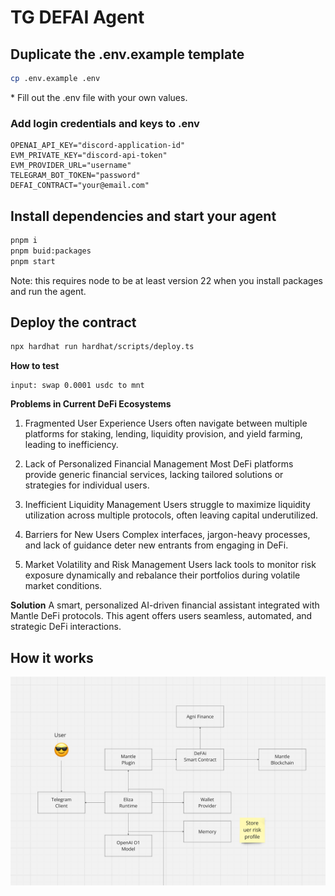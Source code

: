 # TG DEFAI Agent

## Duplicate the .env.example template

```bash
cp .env.example .env
```

\* Fill out the .env file with your own values.

### Add login credentials and keys to .env
```
OPENAI_API_KEY="discord-application-id"
EVM_PRIVATE_KEY="discord-api-token"
EVM_PROVIDER_URL="username"
TELEGRAM_BOT_TOKEN="password"
DEFAI_CONTRACT="your@email.com"
```

## Install dependencies and start your agent

```bash
pnpm i 
pnpm buid:packages
pnpm start
```
Note: this requires node to be at least version 22 when you install packages and run the agent.

## Deploy the contract

```bash
npx hardhat run hardhat/scripts/deploy.ts
```

**How to test**
```
input: swap 0.0001 usdc to mnt
```


**Problems in Current DeFi Ecosystems**
1. Fragmented User Experience
Users often navigate between multiple platforms for staking, lending, liquidity provision, and yield farming, leading to inefficiency.

2. Lack of Personalized Financial Management
Most DeFi platforms provide generic financial services, lacking tailored solutions or strategies for individual users.

3. Inefficient Liquidity Management
Users struggle to maximize liquidity utilization across multiple protocols, often leaving capital underutilized.

4. Barriers for New Users
Complex interfaces, jargon-heavy processes, and lack of guidance deter new entrants from engaging in DeFi.

5. Market Volatility and Risk Management
Users lack tools to monitor risk exposure dynamically and rebalance their portfolios during volatile market conditions.

**Solution**
A smart, personalized AI-driven financial assistant integrated with Mantle DeFi protocols. This agent offers users seamless, automated, and strategic DeFi interactions.


## How it works
![Alt text](./ss1_diagram.png "how it works")